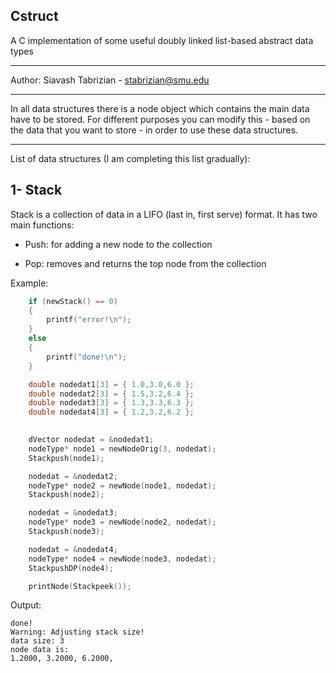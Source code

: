 ## Cstruct
A C implementation of some useful doubly linked list-based abstract data types

-----------

Author: Siavash Tabrizian - stabrizian@smu.edu

-----------

In all data structures there is a node object 
which contains the main data have to be stored.
For different purposes you can modify this  - based on the data that you want to store - 
in order to use these data structures.

-----------

List of data structures (I am completing this list gradually):

## 1- Stack

Stack is a collection of data in a LIFO (last in, first serve) format. 
It has two main functions:

- Push: for adding a new node to the collection

- Pop: removes and returns the top node from the collection

Example:

```c
	if (newStack() == 0)
	{
		printf("error!\n");
	}
	else
	{
		printf("done!\n");
	}

	double nodedat1[3] = { 1.0,3.0,6.0 };
	double nodedat2[3] = { 1.5,3.2,6.4 };
	double nodedat3[3] = { 1.3,3.3,6.3 };
	double nodedat4[3] = { 1.2,3.2,6.2 };

	
	dVector nodedat = &nodedat1;
	nodeType* node1 = newNodeOrig(3, nodedat);
	Stackpush(node1);

	nodedat = &nodedat2;
	nodeType* node2 = newNode(node1, nodedat);
	Stackpush(node2);

	nodedat = &nodedat3;
	nodeType* node3 = newNode(node2, nodedat);
	Stackpush(node3);

	nodedat = &nodedat4;
	nodeType* node4 = newNode(node3, nodedat);
	StackpushDP(node4);

	printNode(Stackpeek());
```
Output:

```
done!
Warning: Adjusting stack size!
data size: 3
node data is:
1.2000, 3.2000, 6.2000,
```
